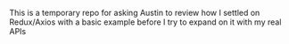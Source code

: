 This is a temporary repo for asking Austin to review how I settled on Redux/Axios with a basic example before I try to expand on it with my real APIs

